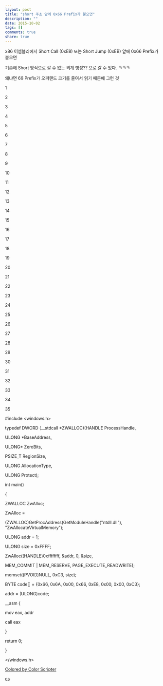 ```yaml
---
layout: post
title: "short 주소 앞에 0x66 Prefix가 붙으면"
description: ""
date: 2015-10-02
tags: []
comments: true
share: true
---
```


x86 어셈블리에서 Short Call (0xE8) 또는 Short Jump (0xEB) 앞에 0x66 Prefix가 붙으면

기존에 Short 방식으로 갈 수 없는 외계 행성?? 으로 갈 수 있다. ㅋㅋㅋ

왜냐면 66 Prefix가 오퍼랜드 크기를 줄여서 읽기 때문에 그런 것

  

1

2

3

4

5

6

7

8

9

10

11

12

13

14

15

16

17

18

19

20

21

22

23

24

25

26

27

28

29

30

31

32

33

34

35

#include <windows.h>

typedef DWORD (__stdcall *ZWALLOC)(HANDLE ProcessHandle,

ULONG *BaseAddress,

ULONG* ZeroBits,

PSIZE_T RegionSize,

ULONG AllocationType,

ULONG Protect);

int main()

{

ZWALLOC ZwAlloc;

ZwAlloc =

(ZWALLOC)GetProcAddress(GetModuleHandle("ntdll.dll"),
"ZwAllocateVirtualMemory");

ULONG addr = 1;

ULONG size = 0xFFFF;

ZwAlloc((HANDLE)0xffffffff, &addr, 0, &size,

MEM_COMMIT | MEM_RESERVE, PAGE_EXECUTE_READWRITE);

memset((PVOID)NULL, 0xC3, size);

BYTE code[] = {0x66, 0x6A, 0x00, 0x66, 0xE8, 0x00, 0x00, 0xC3};

addr = (ULONG)code;

__asm {

mov eax, addr

call eax

}

return 0;

}

</windows.h>

[Colored by Color Scripter](http://colorscripter.com/info#e)

[cs](http://colorscripter.com/info#e)

  

